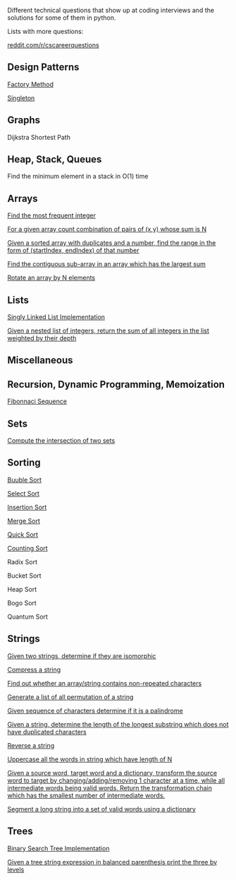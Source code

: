 Different technical questions that show up at coding interviews and the solutions for some of them in python.

Lists with more questions:

[reddit.com/r/cscareerquestions](https://www.reddit.com/r/cscareerquestions/comments/20ahfq/heres_a_pretty_big_list_of_programming_interview/)


Design Patterns
---------------

[Factory Method](design-patterns/factory_method.py)

[Singleton](design-patterns/singleton.py)


Graphs
------

Dijkstra Shortest Path


Heap, Stack, Queues
-------------------

Find the minimum element in a stack in O(1) time


Arrays
------

[Find the most frequent integer](arrays/find-most-frequent-integer.py)

[For a given array count combination of pairs of (x,y) whose sum is N](arrays/find-pairs-that-sum-to-N.py)

[Given a sorted array with duplicates and a number, find the range in the form of (startIndex, endIndex) of that number](arrays/find-range-of-duplicates-in-array.py)

[Find the contiguous sub-array in an array which has the largest sum](arrays/find-subarray-largest-sum.py)

[Rotate an array by N elements](arrays/rotate-an-array-by-n-elements.py)


Lists
-----

[Singly Linked List Implementation](lists/singly-linked-list.py)

[Given a nested list of integers, return the sum of all integers in the list weighted by their depth](lists/weighted-sum-nested-list.py)


Miscellaneous
-------------




Recursion, Dynamic Programming, Memoization
-------------------------------------------
[Fibonnaci Sequence](recursion-dynamic-memoization/fibonnaci.py)



Sets
----

[Compute the intersection of two sets](sets/intersection-two-sets.py)



Sorting
-------

[Buuble Sort](sorting/bubble-sort.py)

[Select Sort](sorting/selection-sort.py)

[Insertion Sort](sorting/insertion-sort.py)

[Merge Sort](sorting/merge-sort.py)

[Quick Sort](sorting/quick-sort.py)

[Counting Sort](sorting/count-sort.py)

Radix Sort

Bucket Sort

Heap Sort

Bogo Sort

Quantum Sort


Strings
-------

[Given two strings, determine if they are isomorphic](strings/check-if-words-are-isomorphic.py)

[Compress a string](strings/compress-string.py)

[Find out whether an array/string contains non-repeated characters](strings/find-whether-string-repeated-characters.py)

[Generate a list of all permutation of a string](strings/generate-all-permutations-of-a-string.py)

[Given sequence of characters determine if it is a palindrome](strings/is-string-palindrome.py)

[Given a string, determine the length of the longest substring which does not have duplicated characters](strings/longest-substring-without-duplicates.py)

[Reverse a string](strings/reverse-string-recursive.py)

[Uppercase all the words in string which have length of N](strings/upper-case-words-with-length-N.py)

[Given a source word, target word and a dictionary, transform the source word to target by changing/adding/removing 1 character at a time, while all intermediate words being valid words. Return the transformation chain which has the smallest number of intermediate words.](strings/source-word-to-target-word-path)

[Segment a long string into a set of valid words using a dictionary](strings/split-string-based-on-dictionary-words.py)





Trees
-----

[Binary Search Tree Implementation](trees/binary-search-tree.py)

[Given a tree string expression in balanced parenthesis print the three by levels](trees/tree-string-expression-balanced-parenthesis)
